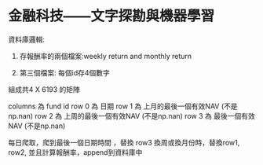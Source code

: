 # 金融科技——文字探勘與機器學習

資料庫邏輯:
1. 存報酬率的兩個檔案:weekly return and monthly return


2. 第三個檔案: 每個id存4個數字

組成共4 X 6193 的矩陣

columns 為 fund id
row 0 為 日期
row 1 為 上月的最後一個有效NAV (不是np.nan) 
row 2 為 上周的最後一個有效NAV (不是np.nan) 
row 3 為 最後一個有效NAV (不是np.nan) 


每日爬取，爬到最後一個日期時間 ，替換 row3
換周或換月份時，替換row1, row2, 並且計算報酬率，append到資料庫中


